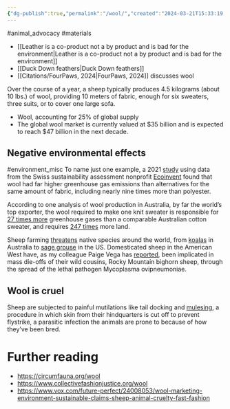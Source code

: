 ```yaml
---
{"dg-publish":true,"permalink":"/wool/","created":"2024-03-21T15:33:19.000+00:00","updated":"2025-09-29T00:33:05.817+01:00"}
---
```


#animal_advocacy #materials 

- [[Leather is a co-product not a by product and is bad for the environment\|Leather is a co-product not a by product and is bad for the environment]]
- [[Duck Down feathers\|Duck Down feathers]]
- [[Citations/FourPaws, 2024\|FourPaws, 2024]] discusses wool

Over the course of a year, a sheep typically produces 4.5 kilograms (about 10 lbs.) of wool, providing 10 meters of fabric, enough for six sweaters, three suits, or to cover one large sofa.
- Wool, accounting for 25% of global supply
- The global wool market is currently valued at $35 billion and is expected to reach $47 billion in the next decade.
## Negative environmental effects
#environment_misc 
To name just one example, a 2021 [study](https://www.dropbox.com/scl/fi/4tyqsnuof548f1wio7dgf/Factors_Allowing_Users_to_Influence_the_Environmen.pdf?rlkey=3b5cznl1ss1eahdq655ucprtf&dl=0) using data from the Swiss sustainability assessment nonprofit [Ecoinvent](https://ecoinvent.org/the-ecoinvent-association/) found that wool had far higher greenhouse gas emissions than alternatives for the same amount of fabric, including nearly nine times more than polyester.

According to one analysis of wool production in Australia, by far the world’s top exporter, the wool required to make one knit sweater is responsible for [27 times more](https://circumfauna.org/wool-v-cotton-emissions) greenhouse gases than a comparable Australian cotton sweater, and requires [247 times](https://circumfauna.org/fibre-land-comparisons) more land.

 Sheep farming [threatens](https://sentientmedia.org/sustainable-wool-pollution/) native species around the world, from [koalas](https://www.wilderness.org.au/images/resources/The_Drivers_of_Deforestation_Land-clearing_Qld_Report.pdf) in Australia to [sage grouse](https://www.jstor.org/stable/3783858) in the US. Domesticated sheep in the American West have, as my colleague Paige Vega has [reported](https://www.hcn.org/issues/50.15/wildlife-agricultural-interests-steer-colorados-wildlife-management), been implicated in mass die-offs of their wild cousins, Rocky Mountain bighorn sheep, through the spread of the lethal pathogen Mycoplasma ovipneumoniae.

## Wool is cruel
Sheep are subjected to painful mutilations like tail docking and [mulesing](https://www.rspca.org.au/take-action/sheep-mulesing), a procedure in which skin from their hindquarters is cut off to prevent flystrike, a parasitic infection the animals are prone to because of how they’ve been bred.

# Further reading
- https://circumfauna.org/wool
- https://www.collectivefashionjustice.org/wool
- https://www.vox.com/future-perfect/24008053/wool-marketing-environment-sustainable-claims-sheep-animal-cruelty-fast-fashion



